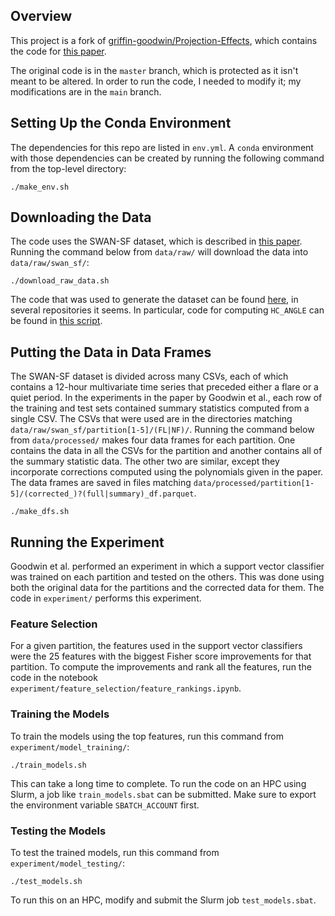 ## Overview ##

This project is a fork of [griffin-goodwin/Projection-Effects](https://github.com/griffin-goodwin/Projection-Effects),
which contains the code for [this paper](https://dx.doi.org/10.3847/1538-4357/adb4f6).

The original code is in the `master` branch, which is protected as it isn't
meant to be altered. In order to run the code, I needed to modify it; my
modifications are in the `main` branch.

## Setting Up the Conda Environment ##

The dependencies for this repo are listed in `env.yml`. A `conda` environment
with those dependencies can be created by running the following command from the
top-level directory:
```
./make_env.sh
```

## Downloading the Data ##

The code uses the SWAN-SF dataset, which is described in [this paper](https://doi.org/10.1038/s41597-020-0548-x).
Running the command below from `data/raw/` will download the data into
`data/raw/swan_sf/`:
```
./download_raw_data.sh
```
The code that was used to generate the dataset can be found [here](https://bitbucket.org/gsudmlab/workspace/projects/FP),
in several repositories it seems. In particular, code for computing `HC_ANGLE`
can be found in [this script](https://bitbucket.org/gsudmlab/armvtsprep/src/main/mvts/add_TMFI_column.py).

## Putting the Data in Data Frames ##

The SWAN-SF dataset is divided across many CSVs, each of which contains a
12-hour multivariate time series that preceded either a flare or a quiet period.
In the experiments in the paper by Goodwin et al., each row of the training and
test sets contained summary statistics computed from a single CSV. The
CSVs that were used are in the directories matching `data/raw/swan_sf/partition[1-5]/(FL|NF)/`.
Running the command below from `data/processed/` makes four data frames for each
partition. One contains the data in all the CSVs for the partition and another
contains all of the summary statistic data. The other two are similar, except
they incorporate corrections computed using the polynomials given in the paper.
The data frames are saved in files matching `data/processed/partition[1-5]/(corrected_)?(full|summary)_df.parquet`.
```
./make_dfs.sh
```

## Running the Experiment ##

Goodwin et al. performed an experiment in which a support vector classifier was
trained on each partition and tested on the others. This was done using both the
original data for the partitions and the corrected data for them. The code in
`experiment/` performs this experiment.

### Feature Selection ###

For a given partition, the features used in the support vector
classifiers were the 25 features with the biggest Fisher score improvements for
that partition. To compute the improvements and rank all the features, run the
code in the notebook `experiment/feature_selection/feature_rankings.ipynb`.

### Training the Models

To train the models using the top features, run this command from `experiment/model_training/`:
```
./train_models.sh
```
This can take a long time to complete. To run the code on an HPC using Slurm, a
job like `train_models.sbat` can be submitted. Make sure to export the
environment variable `SBATCH_ACCOUNT` first.

### Testing the Models ###

To test the trained models, run this command from `experiment/model_testing/`:
```
./test_models.sh
```
To run this on an HPC, modify and submit the Slurm job `test_models.sbat`.
